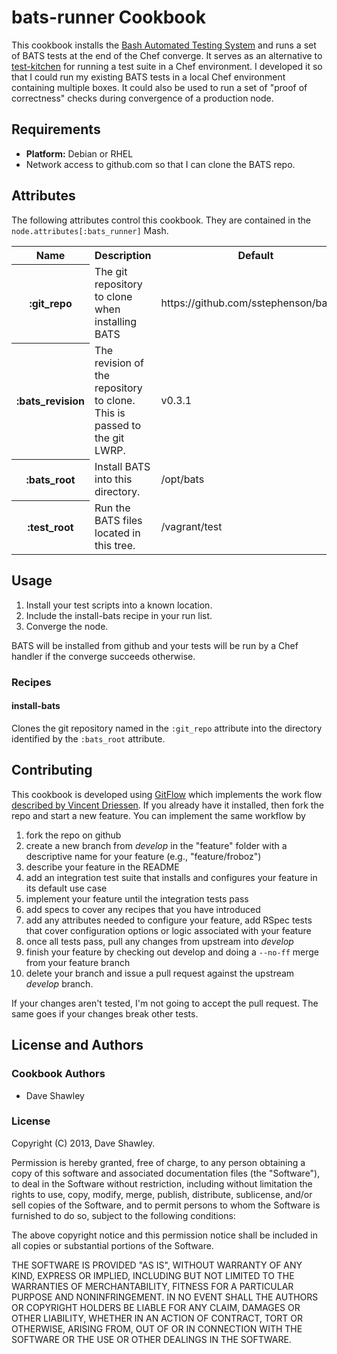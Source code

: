 # bats-runner Cookbook
This cookbook installs the [Bash Automated Testing System][1] and
runs a set of BATS tests at the end of the Chef converge.  It serves
as an alternative to [test-kitchen][2] for running a test suite in
a Chef environment.  I developed it so that I could run my existing
BATS tests in a local Chef environment containing multiple boxes.
It could also be used to run a set of "proof of correctness" checks
during convergence of a production node.

[1]: https://github.com/sstephenson/bats
[2]: http://kitchen.ci

## Requirements
* **Platform:** Debian or RHEL
* Network access to github.com so that I can clone the BATS repo.

## Attributes
The following attributes control this cookbook.  They are contained
in the `node.attributes[:bats_runner]` Mash.

<table>
    <tr><th>Name</th><th>Description</th><th>Default</th></tr>
    <tr><th>:git_repo</th>
        <td>The git repository to clone when installing BATS</td>
        <td>https://github.com/sstephenson/bats.git</td></tr>
    <tr><th>:bats_revision</th>
        <td>The revision of the repository to clone.  This is
            passed to the git LWRP.</td>
        <td>v0.3.1</td></tr>
    <tr><th>:bats_root</th>
        <td>Install BATS into this directory.</td>
        <td>/opt/bats</td></tr>
    <tr><th>:test_root</th>
        <td>Run the BATS files located in this tree.</td>
        <td>/vagrant/test</td></tr>
</table>

## Usage
1. Install your test scripts into a known location.
2. Include the install-bats recipe in your run list.
3. Converge the node.

BATS will be installed from github and your tests will be run by a
Chef handler if the converge succeeds otherwise.

### Recipes
#### install-bats
Clones the git repository named in the `:git_repo` attribute into
the directory identified by the `:bats_root` attribute.

## Contributing
This cookbook is developed using [GitFlow][3] which implements the
work flow [described by Vincent Driessen][4].  If you already have
it installed, then fork the repo and start a new feature.  You can
implement the same workflow by

1. fork the repo on github
2. create a new branch from *develop* in the "feature" folder with
   a descriptive name for your feature (e.g., "feature/froboz")
3. describe your feature in the README
4. add an integration test suite that installs and configures your
   feature in its default use case
5. implement your feature until the integration tests pass
6. add specs to cover any recipes that you have introduced
7. add any attributes needed to configure your feature, add RSpec
   tests that cover configuration options or logic associated with
   your feature
8. once all tests pass, pull any changes from upstream into *develop*
9. finish your feature by checking out develop and doing a `--no-ff`
   merge from your feature branch
10. delete your branch and issue a pull request against the upstream
    *develop* branch.

If your changes aren't tested, I'm not going to accept the pull request.
The same goes if your changes break other tests.

[3]: https://github.com/nvie/gitflow
[4]: http://nvie.com/posts/a-successful-git-branching-model/

## License and Authors

### Cookbook Authors
* Dave Shawley

### License
Copyright (C) 2013, Dave Shawley.

Permission is hereby granted, free of charge, to any person obtaining
a copy of this software and associated documentation files (the
"Software"), to deal in the Software without restriction, including
without limitation the rights to use, copy, modify, merge, publish,
distribute, sublicense, and/or sell copies of the Software, and to
permit persons to whom the Software is furnished to do so, subject to
the following conditions:

The above copyright notice and this permission notice shall be
included in all copies or substantial portions of the Software.

THE SOFTWARE IS PROVIDED "AS IS", WITHOUT WARRANTY OF ANY KIND,
EXPRESS OR IMPLIED, INCLUDING BUT NOT LIMITED TO THE WARRANTIES OF
MERCHANTABILITY, FITNESS FOR A PARTICULAR PURPOSE AND
NONINFRINGEMENT. IN NO EVENT SHALL THE AUTHORS OR COPYRIGHT HOLDERS BE
LIABLE FOR ANY CLAIM, DAMAGES OR OTHER LIABILITY, WHETHER IN AN ACTION
OF CONTRACT, TORT OR OTHERWISE, ARISING FROM, OUT OF OR IN CONNECTION
WITH THE SOFTWARE OR THE USE OR OTHER DEALINGS IN THE SOFTWARE.
